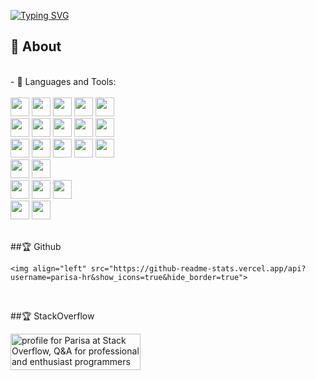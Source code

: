 [![Typing SVG](http://readme-typing-svg.herokuapp.com?font=Times+New+Roman&pause=1000&color=310B7A&width=435&lines=Hi!+I'm+Parisa+;I'm+software+developer)](https://git.io/typing-svg)


## 🧐 About
<br />
- 🌱 Languages and Tools:<br />    
    <div>
	<br />
       	 <img height="30" src="https://img.shields.io/badge/C%2B%2B-00599C?style=for-the-badge&logo=c%2B%2B&logoColor=white"></code> <img height="30" src="https://img.shields.io/badge/Python-FFD43B?style=for-the-badge&logo=python&logoColor=blue"></code> <img height="30" src="https://img.shields.io/badge/Qt-41CD52?style=for-the-badge&logo=qt&logoColor=white"></code> <img height="30" src="https://img.shields.io/badge/-QML-3FC74F?style=for-the-badge&logo=Qt&logoColor=white"></code> <img height="30" src="https://img.shields.io/badge/JavaScript-323330?style=for-the-badge&logo=javascript&logoColor=F7DF1E"></code> <br /><img height="30" src="https://img.shields.io/badge/Git-F05032?style=for-the-badge&logo=git&logoColor=white"></code> <img height="30" src="https://img.shields.io/badge/SQLite-07405E?style=for-the-badge&logo=sqlite&logoColor=white"></code> <img height="30" src="https://img.shields.io/badge/postgres-%23316192.svg?style=for-the-badge&logo=postgresql&logoColor=white"></code>
	 <img height="30" src="https://img.shields.io/badge/CMake-064F8C?style=for-the-badge&logo=cmake&logoColor=white"></code>
        <img height="30" src="https://img.shields.io/badge/json-5E5C5C?style=for-the-badge&logo=json&logoColor=white"></code>
	<br />
	<img height="30" src="https://img.shields.io/badge/Linux-FCC624?style=for-the-badge&logo=linux&logoColor=black"></code>
	<img height="30" src="https://img.shields.io/badge/Fedora-294172?style=for-the-badge&logo=fedora&logoColor=white"></code>
	<img height="30" src="https://img.shields.io/badge/Cent%20OS-262577?style=for-the-badge&logo=CentOS&logoColor=white"></code>
	<img height="30" src="https://img.shields.io/badge/Ubuntu-E95420?style=for-the-badge&logo=ubuntu&logoColor=white"></code>
	<img height="30" src="https://img.shields.io/badge/qgis-3.24_Tisler-93b023?&style=for-the-badge&logo=qgis&logoColor=white"></code>
	<br />
	<img height="30" src="https://img.shields.io/badge/qgis-3.24_Tisler-93b023?&style=for-the-badge&logo=qgis&logoColor=white"></code>
	<img height="30" src="https://img.shields.io/badge/GNU%20Bash-4EAA25?style=for-the-badge&logo=GNU%20Bash&logoColor=white"></code>
	<br />
	<img height="30" src="https://img.shields.io/badge/Gimp-657D8B?style=for-the-badge&logo=gimp&logoColor=FFFFFF"></code>
	<img height="30" src="https://img.shields.io/badge/Inkscape-e0e0e0?style=for-the-badge&logo=inkscape&logoColor=080A13"></code>
	<img height="30" src="https://img.shields.io/badge/blender-%23F5792A.svg?style=for-the-badge&logo=blender&logoColor=white"></code>
	<br />
	<img height="30" src="https://img.shields.io/badge/GitHub-100000?style=for-the-badge&logo=github&logoColor=white"></code>
	<img height="30" src="https://img.shields.io/badge/GitLab-330F63?style=for-the-badge&logo=gitlab&logoColor=white"></code>
</div>

<br />


 ##🏆 Github

    <img align="left" src="https://github-readme-stats.vercel.app/api?username=parisa-hr&show_icons=true&hide_border=true">


<br />

 ##🏆 StackOverflow

<a href="https://stackoverflow.com/users/9484913/parisa-h-r"><img src="https://stackoverflow.com/users/flair/9484913.png" width="208" height="58" alt="profile for Parisa at Stack Overflow, Q&amp;A for professional and enthusiast programmers" title="profile for Parisa at Stack Overflow, Q&amp;A for professional and enthusiast programmers"></a>
